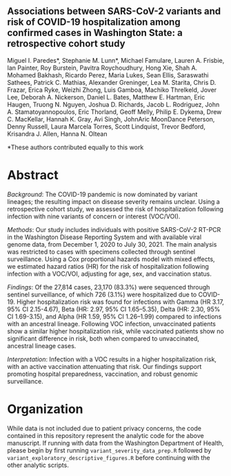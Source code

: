 ## Associations between SARS-CoV-2 variants and risk of COVID-19 hospitalization among confirmed cases in Washington State: a retrospective cohort study

Miguel I. Paredes*, Stephanie M. Lunn*, Michael Famulare, Lauren A. Frisbie, Ian Painter, Roy Burstein, Pavitra Roychoudhury,  Hong Xie, Shah A. Mohamed Bakhash, Ricardo Perez, Maria Lukes, Sean Ellis, Saraswathi Sathees, Patrick C. Mathias, Alexander Greninger, Lea M. Starita, Chris D. Frazar, Erica Ryke, Weizhi Zhong, Luis Gamboa, Machiko Threlkeld, Jover Lee, Deborah A. Nickerson, Daniel L. Bates, Matthew E. Hartman, Eric Haugen, Truong N. Nguyen, Joshua D. Richards, Jacob L. Rodriguez, John A. Stamatoyannopoulos, Eric Thorland, Geoff Melly, Philip E. Dykema, Drew C. MacKellar, Hannah K. Gray, Avi Singh, JohnAric MoonDance Peterson, Denny Russell,  Laura Marcela Torres, Scott Lindquist, Trevor Bedford, Krisandra J. Allen, Hanna N. Oltean

*These authors contributed equally to this work

# Abstract 

_Background_: The COVID-19 pandemic is now dominated by variant lineages; the resulting impact on disease severity remains unclear. Using a retrospective cohort study, we assessed the risk of hospitalization following infection with nine variants of concern or interest (VOC/VOI).

_Methods_: Our study includes individuals with positive SARS-CoV-2 RT-PCR in the Washington Disease Reporting System and with available viral genome data, from December 1, 2020 to July 30, 2021. The main analysis was restricted to cases with specimens collected through sentinel surveillance. Using a Cox proportional hazards model with mixed effects, we estimated hazard ratios (HR) for the risk of hospitalization following infection with a VOC/VOI, adjusting for age, sex, and vaccination status.

_Findings_: Of the 27,814 cases, 23,170 (83.3%) were sequenced through sentinel surveillance, of which 726 (3.1%) were hospitalized due to COVID-19. Higher hospitalization risk was found for infections with Gamma (HR 3.17, 95% CI 2.15-4.67), Beta (HR: 2.97, 95% CI 1.65–5.35), Delta (HR: 2.30, 95% CI 1.69-3.15), and Alpha (HR 1.59, 95% CI 1.26–1.99) compared to infections with an ancestral lineage. Following VOC infection, unvaccinated patients show a similar higher hospitalization risk, while vaccinated patients show no significant difference in risk, both when compared to unvaccinated, ancestral lineage cases.   

_Interpretation_: Infection with a VOC results in a higher hospitalization risk, with an active vaccination attenuating that risk. Our findings support promoting hospital preparedness, vaccination, and robust genomic surveillance.  

# Organization
While data is not included due to patient privacy concerns, the code contained in this repository represent the analytic code for the above manuscript. If running with data from the Washington Department of Health, please begin by first running `variant_severity_data_prep.R` followed by `variant_exploratory_descriptive_figures.R` before continuing with the other analytic scripts. 
